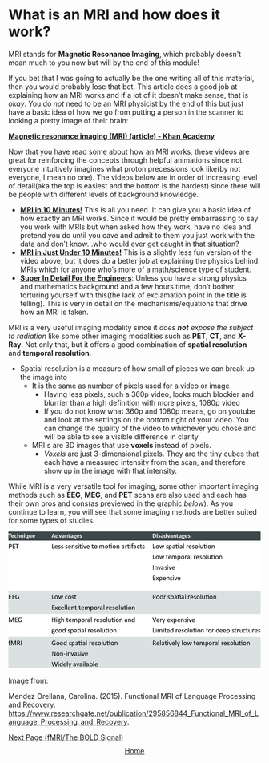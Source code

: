 # What is an MRI and how does it work?

MRI stands for **Magnetic Resonance Imaging**, which probably doesn't mean much to you now but will by the end of this module! 

If you bet that I was going to actually be the one writing all of this material, then you would probably lose that bet. This article does a good job at explaining how an MRI works and if a lot of it doesn’t make sense, that is *okay*. You do *not* need to be an MRI physicist by the end of this but just have a basic idea of how we go from putting a person in the scanner to looking a pretty image of their brain:

**[Magnetic resonance imaging (MRI) (article) - Khan Academy](https://www.khanacademy.org/science/biology/human-biology/neuron-nervous-system/a/magnetic-resonance-imaging-mri)**

Now that you have read some about how an MRI works, these videos are great for reinforcing the concepts through helpful animations since not everyone intuitively imagines what proton precessions look like(by not everyone, I mean no one). The videos below are in order of increasing level of detail(aka the top is easiest and the bottom is the hardest) since there will be people with different levels of background knowledge.

- **[MRI in 10 Minutes!](https://youtu.be/jLnuPKhKXVM?si=K08V18WdL5oLSaco)** This is all you need. It can give you a basic idea of how exactly an MRI works. Since it would be pretty embarrassing to say you work with MRIs but when asked how they work, have no idea and pretend you do until you cave and admit to them you just work with the data and don’t know…who would ever get caught in that situation? 
- **[MRI in Just Under 10 Minutes!](https://youtu.be/1Ku6-uXw7Ag?si=eUFo5yEXmpEOQl4f)** This is a slightly less fun version of the video above, but it does do a better job at explaining the physics behind MRIs which for anyone who’s more of a math/science type of student.
- **[Super In Detail For the Engineers](https://youtube.com/playlist?list=PLkSVzqeK5v2C4X1G3IuRUQeNveNGNxZrn&si=2QvvOv37GIvj9gUC)**: Unless you have a strong physics and mathematics background and a few hours time, don’t bother torturing yourself with this(the lack of exclamation point in the title is telling). This is very in detail on the mechanisms/equations that drive how an MRI is taken. 

MRI is a very useful imaging modality since it *does* ***not*** *expose the subject to radiation* like some other imaging modalities such as **PET**, **CT**, and **X-Ray**. Not only that, but it offers a good combination of **spatial resolution** and **temporal resolution**. 
  - Spatial resolution is a measure of how small of pieces we can break up the image into
      - It is the same as number of pixels used for a video or image
          - Having less pixels, such a 360p video, looks much blockier and blurrier than a high definition with more pixels, 1080p video
          - If you do not know what 360p and 1080p means, go on  youtube and look at the settings on the bottom right of your video. You can change the quality of the video to whichever you chose and will be able to see a visible difference in clarity
      - MRI's are 3D images that use **voxels** instead of pixels.
          - *Voxels* are just 3-dimensional pixels. They are the tiny cubes that each have a measured intensity from the scan, and therefore show up in the image with that intensity. 

While MRI is a very versatile tool for imaging, some other important imaging methods such as **EEG**, **MEG**, and **PET** scans are also used and each has their own pros and cons(as previewed in the graphic *below*). As you continue to learn, you will see that some imaging methods are better suited for some types of studies. 

![Pro Con List of imaging methdos](docs/assets/images/imagingprocon.png)

Image from:

Mendez Orellana, Carolina. (2015). Functional MRI of Language Processing and Recovery. 
https://www.researchgate.net/publication/295856844_Functional_MRI_of_Language_Processing_and_Recovery. 

<div style="text-align: left; margin-top: 10px;">
  <a href="fmri_bold_signal.html">Next Page (fMRI/The BOLD Signal)</a>
</div>

 <div style="text-align: center; margin-top: 10px;">
  <a href="/fmri-for-beginners/">Home</a>
</div>

